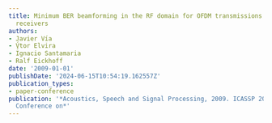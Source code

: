 ```yaml
---
title: Minimum BER beamforming in the RF domain for OFDM transmissions and linear
  receivers
authors:
- Javier Vı́a
- V̧́tor Elvira
- Ignacio Santamaria
- Ralf Eickhoff
date: '2009-01-01'
publishDate: '2024-06-15T10:54:19.162557Z'
publication_types:
- paper-conference
publication: '*Acoustics, Speech and Signal Processing, 2009. ICASSP 2009. IEEE International
  Conference on*'
---
```

